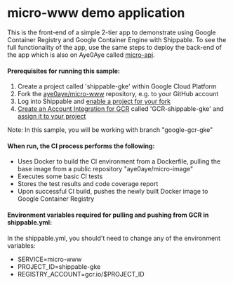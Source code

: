 # micro-www demo application

This is the front-end of a simple 2-tier app to demonstrate using Google Container Registry
and Google Container Engine with Shippable. To see the full functionality
of the app, use the same steps to deploy the back-end of the app which is also
on Aye0Aye called [micro-api](https://github.com/aye0aye/micro-api/tree/google-gcr-gke).

#### Prerequisites for running this sample:
1. Create a project called 'shippable-gke' within Google Cloud Platform
2. Fork the [aye0aye/micro-www](https://github.com/aye0aye/micro-www/tree/google-gcr-gke)
repository, e.g. to your GitHub account
3. Log into Shippable and [enable a project for your fork](http://docs.shippable.com/ci_subscriptions/#enabling-a-project)
4. [Create an Account Integration for GCR](http://docs.shippable.com/int_docker_registries/#google-container-registry-gcr)
 called 'GCR-shippable-gke' and [assign it to your project](http://docs.shippable.com/ci_projects/#enabling-integrations)

 Note: In this sample, you will be working with branch "google-gcr-gke"

#### When run, the CI process performs the following:
* Uses Docker to build the CI environment from a Dockerfile, pulling the base
image from a public repository "aye0aye/micro-image"
* Executes some basic CI tests
* Stores the test results and code coverage report
* Upon successful CI build, pushes the newly built Docker image to Google Container Registry

#### Environment variables required for pulling and pushing from GCR in shippable.yml:
In the shippable.yml, you should't need to change any of the environment variables:
- SERVICE=micro-www
- PROJECT_ID=shippable-gke
- REGISTRY_ACCOUNT=gcr.io/$PROJECT_ID
